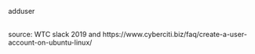 adduser

<br>
source:
WTC slack 2019 and https://www.cyberciti.biz/faq/create-a-user-account-on-ubuntu-linux/
